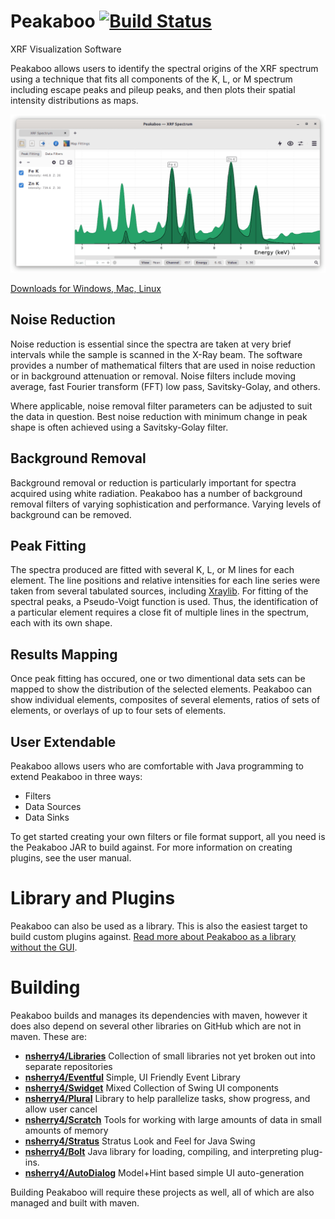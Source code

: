 # Peakaboo [![Build Status](https://travis-ci.org/nsherry4/Peakaboo.svg?branch=master)](https://travis-ci.org/nsherry4/Peakaboo)
XRF Visualization Software

Peakaboo allows users to identify the spectral origins of the XRF spectrum using a technique that fits all components of the K, L, or M spectrum including escape peaks and pileup peaks, and then plots their spatial intensity distributions as maps.

![Peakaboo](https://raw.githubusercontent.com/nsherry4/Peakaboo/master/Documentation/github/screenshot.png)

[Downloads for Windows, Mac, Linux](https://github.com/nsherry4/Peakaboo/releases)

## Noise Reduction 

Noise reduction is essential since the spectra are taken at very brief intervals while the sample is scanned in the X-Ray beam. The software provides a number of mathematical filters that are used in noise reduction or in background attenuation or removal. Noise filters include moving average, fast Fourier transform (FFT) low pass, Savitsky-Golay, and others.

Where applicable, noise removal filter parameters can be adjusted to suit the data in question. Best noise reduction with minimum change in peak shape is often achieved using a Savitsky-Golay filter.

## Background Removal 

Background removal or reduction is particularly important for spectra acquired using white radiation. Peakaboo has a number of background removal filters of varying sophistication and performance. Varying levels of background can be removed.

## Peak Fitting

The spectra produced are fitted with several K, L, or M lines for each element. The line positions and relative intensities for each line series were taken from several tabulated sources, including [Xraylib](https://github.com/tschoonj/xraylib). For fitting of the spectral peaks, a Pseudo-Voigt function is used. Thus, the identification of a particular element requires a close fit of multiple lines in the spectrum, each with its own shape.

## Results Mapping

Once peak fitting has occured, one or two dimentional data sets can be mapped to show the distribution of the selected elements. Peakaboo can show individual elements, composites of several elements, ratios of sets of elements, or overlays of up to four sets of elements.

## User Extendable 

Peakaboo allows users who are comfortable with Java programming to extend Peakaboo in three ways:
- Filters
- Data Sources
- Data Sinks

To get started creating your own filters or file format support, all you need is the Peakaboo JAR to build against. For more information on creating plugins, see the user manual.

# Library and Plugins

Peakaboo can also be used as a library. This is also the easiest target to build custom plugins against. [Read more about Peakaboo as a library without the GUI](Documentation/github/LibPeakaboo.md).


# Building

Peakaboo builds and manages its dependencies with maven, however it does also depend on several other libraries on GitHub which are not in maven. These are:

 - **[nsherry4/Libraries](https://github.com/nsherry4/Libraries)** Collection of small libraries not yet broken out into separate repositories
  - **[nsherry4/Eventful](https://github.com/nsherry4/Eventful)**  Simple, UI Friendly Event Library
  - **[nsherry4/Swidget](https://github.com/nsherry4/Swidget)**  Mixed Collection of Swing UI components 
  - **[nsherry4/Plural](https://github.com/nsherry4/Plural)**   Library to help parallelize tasks, show progress, and allow user cancel 
 - **[nsherry4/Scratch](https://github.com/nsherry4/Scratch)**  Tools for working with large amounts of data in small amounts of memory 
 - **[nsherry4/Stratus](https://github.com/nsherry4/Stratus)**  Stratus Look and Feel for Java Swing 
 - **[nsherry4/Bolt](https://github.com/nsherry4/Bolt)** Java library for loading, compiling, and interpreting plug-ins. 
 - **[nsherry4/AutoDialog](https://github.com/nsherry4/AutoDialog)** Model+Hint based simple UI auto-generation 

Building Peakaboo will require these projects as well, all of which are also managed and built with maven.
